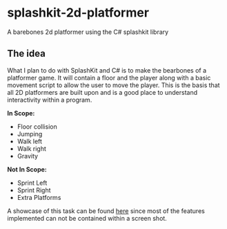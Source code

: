 
# splashkit-2d-platformer
A barebones 2d platformer using the C# splashkit library 

## The idea
What I plan to do with SplashKit and C# is to make the bearbones of a platformer game. It will contain a floor and the player along with a basic movement script to allow the user to move the player. This is the basis that all 2D platformers are built upon and is a good place to understand interactivity within a program.

**In Scope:**
- Floor collision
- Jumping
- Walk left
- Walk right
- Gravity

**Not In Scope:**
- Sprint Left
- Sprint Right
- Extra Platforms

A showcase of this task can be found [here](https://youtu.be/VCrdEcClQWc) since most of the features implemented can not be contained within a screen shot.
